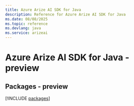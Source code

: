 ```yaml
---
title: Azure Arize AI SDK for Java
description: Reference for Azure Arize AI SDK for Java
ms.date: 08/08/2025
ms.topic: reference
ms.devlang: java
ms.service: arizeai
---
```

# Azure Arize AI SDK for Java - preview
## Packages - preview
[!INCLUDE [packages](arize-ai-index.md)]